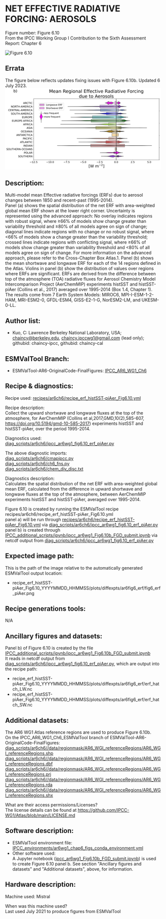 NET EFFECTIVE RADIATIVE FORCING: AEROSOLS
============

Figure number: Figure 6.10  
From the IPCC Working Group I Contribution to the Sixth Assessment Report: Chapter 6  

![Figure 6.10](/ar6_wg1_chap6_fig6_10_netERFmap_SWLW_aer.png?raw=true)

Errata 
------

The figure below reflects updates fixing issues with Figure 6.10b. Updated 6 July 2023.
![Figure 6.10](/ar6_wg1_chap6_fig6_10b_SWLW_aer.png?raw=true)

Description:
------------
Multi-model mean Effective radiative forcings (ERFs) due to aerosol changes between 1850 and recent-past (1995-2014).  
Panel (a) shows the spatial distribution of the net ERF with area-weighted global mean ERF shown at the lower right corner. Uncertainty is represented using the advanced approach: No overlay indicates regions with robust signal, where ≥66% of models show change greater than variability threshold and ≥80% of all models agree on sign of change; diagonal lines indicate regions with no change or no robust signal, where <66% of models show a change greater than the variability threshold; crossed lines indicate regions with conflicting signal, where ≥66% of models show change greater than variability threshold and <80% of all models agree on sign of change. For more information on the advanced approach, please refer to the Cross-Chapter Box Atlas.1.  Panel (b) shows the mean shortwave and longwave ERF for each of the 14 regions defined in the Atlas. Violins in panel (b) show the distribution of values over regions where ERFs are significant. ERFs are derived from the difference between top of the atmosphere (TOA) radiative fluxes for Aerosol Chemistry Model Intercomparison Project (AerChemMIP) experiments histSST and histSST-piAer (Collins et al., 2017) averaged over 1995-2014 (Box 1.4, Chapter 1).  The results come from 7 Earth System Models: MIROC6, MPI-I-ESM-1-2-HAM, MRI-ESM2-0, GFDL-ESM4, GISS-E2-1-G, NorESM2-LM, and UKESM-0-LL.   


Author list:
------------
- Kuo, C: Lawrence Berkeley National Laboratory, USA; chaincy@berkeley.edu, chaincy.ipccwg1@gmail.com (lead only); githubid: chaincy-ipcc, githubid: chaincy-cal 

ESMValTool Branch:
------------------
- ESMValTool-AR6-OriginalCode-FinalFigures: [IPCC_AR6_WG1_Ch6](https://github.com/ESMValGroup/ESMValTool-AR6-OriginalCode-FinalFigures/tree/IPCC_AR6_WG1_Ch6_ESMValTool)


Recipe & diagnostics:
---------------------
Recipe used: [recipes/ar6ch6/recipe_erf_histSST-piAer_Fig6.10.yml](https://github.com/ESMValGroup/ESMValTool-AR6-OriginalCode-FinalFigures/blob/IPCC_AR6_WG1_Ch6_ESMValTool/esmvaltool/recipes/ar6ch6/recipe_ckuo_ipcc_6_10_erf_histSST-piAer.yml)   

Recipe description:  
Collect the upward shortwave and longwave fluxes at the top of the atmosphere, for AerChemMIP (Collins et al,2017,GMD,10(2),585-607, https://doi.org/10.5194/gmd-10-585-2017) experiments histSST and histSST-piAer, over the period 1995-2014.


Diagnostics used:   
[diag_scripts/ar6ch6/ipcc_ar6wg1_fig6.10_erf_piAer.py](https://github.com/ESMValGroup/ESMValTool-AR6-OriginalCode-FinalFigures/blob/IPCC_AR6_WG1_Ch6_ESMValTool/esmvaltool/diag_scripts/ar6ch6/ipcc_ar6wg1_fig6.10_erf_piAer.py)

The above diagnostic imports:  
[diag_scripts/ar6ch6/cmapipcc.py](https://github.com/ESMValGroup/ESMValTool-AR6-OriginalCode-FinalFigures/blob/IPCC_AR6_WG1_Ch6_ESMValTool/esmvaltool/diag_scripts/ar6ch6/cmapipcc.py)  
[diag_scripts/ar6ch6/ch6_fns.py](https://github.com/ESMValGroup/ESMValTool-AR6-OriginalCode-FinalFigures/blob/IPCC_AR6_WG1_Ch6_ESMValTool/esmvaltool/diag_scripts/ar6ch6/ch6_fns.py)    
[diag_scripts/ar6ch6/chem_div_disc.txt](https://github.com/ESMValGroup/ESMValTool-AR6-OriginalCode-FinalFigures/blob/IPCC_AR6_WG1_Ch6_ESMValTool/esmvaltool/diag_scripts/ar6ch6/chem_div_disc.txt)  

Diagnostics description:  
Calculates the spatial distribution of the net ERF with area-weighted global mean ERF, calculated from the difference in upward shortwave and longwave fluxes at the top of the atmosphere, between AerChemMIP experiments histSST and histSST-piAer, averaged over 1995-2014.

Figure 6.10 is created by running the ESMValTool recipe recipes/ar6ch6/recipe_erf_histSST-piAer_Fig6.10.yml  
panel a) will be run through [recipes/ar6ch6/recipe_erf_histSST-piAer_Fig6.10.yml](https://github.com/ESMValGroup/ESMValTool-AR6-OriginalCode-FinalFigures/blob/IPCC_AR6_WG1_Ch6_ESMValTool/esmvaltool/recipes/ar6ch6/recipe_ckuo_ipcc_6_10_erf_histSST-piAer.yml) via [diag_scripts/ar6ch6/ipcc_ar6wg1_fig6.10_erf_piAer.py](https://github.com/ESMValGroup/ESMValTool-AR6-OriginalCode-FinalFigures/blob/IPCC_AR6_WG1_Ch6_ESMValTool/esmvaltool/diag_scripts/ar6ch6/ipcc_ar6wg1_fig6.10_erf_piAer.py)  
panel b) is created through [IPCC_additional_scripts/ipynb/ipcc_ar6wg1_Fig6.10b_FGD_submit.ipynb](https://github.com/ESMValGroup/ESMValTool-AR6-OriginalCode-FinalFigures/tree/main/IPCC_additional_scripts/ipynb/ipcc_ar6wg1_Fig6.10b_FGD_submit.ipynb) via netcdf output from [diag_scripts/ar6ch6/ipcc_ar6wg1_fig6.10_erf_piAer.py](https://github.com/ESMValGroup/ESMValTool-AR6-OriginalCode-FinalFigures/blob/IPCC_AR6_WG1_Ch6_ESMValTool/esmvaltool/diag_scripts/ar6ch6/ipcc_ar6wg1_fig6.10_erf_piAer.py)  

Expected image path:
--------------------
This is the path of the image relative to the automatically generated ESMValTool output location:  
- recipe_erf_histSST-piAer_Fig6.10_YYYYMMDD_HHMMSS/plots/diffexpts/ar6fig6_erf/fig6_erf_piAer.png  


Recipe generations tools: 
-------------------------
N/A


Ancillary figures and datasets:
-------------------------------
Panel b) of Figure 6.10 is created by the file  
[IPCC_additional_scripts/ipynb/ipcc_ar6wg1_Fig6.10b_FGD_submit.ipynb](https://github.com/ESMValGroup/ESMValTool-AR6-OriginalCode-FinalFigures/tree/main/IPCC_additional_scripts/ipynb/ipcc_ar6wg1_Fig6.10b_FGD_submit.ipynb)  
It reads in netcdf output from [diag_scripts/ar6ch6/ipcc_ar6wg1_fig6.10_erf_piAer.py](https://github.com/ESMValGroup/ESMValTool-AR6-OriginalCode-FinalFigures/blob/IPCC_AR6_WG1_Ch6_ESMValTool/esmvaltool/diag_scripts/ar6ch6/ipcc_ar6wg1_fig6.10_erf_piAer.py), which are output into the recipe path:  
- recipe_erf_histSST-piAer_Fig6.10_YYYYMMDD_HHMMSS/plots/diffexpts/ar6fig6_erf/erf_hatch_LW.nc
- recipe_erf_histSST-piAer_Fig6.10_YYYYMMDD_HHMMSS/plots/diffexpts/ar6fig6_erf/erf_hatch_SW.nc


Additional datasets:
--------------------
The AR6 WG1 Atlas reference regions are used to produce Figure 6.10b.    
On the IPCC_AR6_WG1_Ch6_ESMValTool branch of ESMValTool-AR6-OriginalCode-FinalFigures:   
[diag_scripts/ar6ch6//data/regionmask/AR6_WGI_referenceRegions/AR6_WGI_referenceRegions.shp](https://github.com/ESMValGroup/ESMValTool-AR6-OriginalCode-FinalFigures/blob/IPCC_AR6_WG1_Ch6_ESMValTool/esmvaltool/diag_scripts/ar6ch6/data/regionmask/AR6_WGI_referenceRegions/AR6_WGI_referenceRegions.shp)  
[diag_scripts/ar6ch6//data/regionmask/AR6_WGI_referenceRegions/AR6_WGI_referenceRegions.dbf](https://github.com/ESMValGroup/ESMValTool-AR6-OriginalCode-FinalFigures/blob/IPCC_AR6_WG1_Ch6_ESMValTool/esmvaltool/diag_scripts/ar6ch6/data/regionmask/AR6_WGI_referenceRegions/AR6_WGI_referenceRegions.dbf)  
[diag_scripts/ar6ch6//data/regionmask/AR6_WGI_referenceRegions/AR6_WGI_referenceRegions.prj](https://github.com/ESMValGroup/ESMValTool-AR6-OriginalCode-FinalFigures/blob/IPCC_AR6_WG1_Ch6_ESMValTool/esmvaltool/diag_scripts/ar6ch6/data/regionmask/AR6_WGI_referenceRegions/AR6_WGI_referenceRegions.prj)  
[diag_scripts/ar6ch6//data/regionmask/AR6_WGI_referenceRegions/AR6_WGI_referenceRegions.rda](https://github.com/ESMValGroup/ESMValTool-AR6-OriginalCode-FinalFigures/blob/IPCC_AR6_WG1_Ch6_ESMValTool/esmvaltool/diag_scripts/ar6ch6/data/regionmask/AR6_WGI_referenceRegions/AR6_WGI_referenceRegions.rda)  
[diag_scripts/ar6ch6//data/regionmask/AR6_WGI_referenceRegions/AR6_WGI_referenceRegions.shx](https://github.com/ESMValGroup/ESMValTool-AR6-OriginalCode-FinalFigures/blob/IPCC_AR6_WG1_Ch6_ESMValTool/esmvaltool/diag_scripts/ar6ch6/data/regionmask/AR6_WGI_referenceRegions/AR6_WGI_referenceRegions.shx)  

What are their access permissions/Licenses?  
The license details can be found at https://github.com/IPCC-WG1/Atlas/blob/main/LICENSE.md    

Software description:
---------------------
- ESMValTool environment file: [IPCC_environments/ar6wg1_chap6_figs_conda_environment.yml](https://github.com/ESMValGroup/ESMValTool-AR6-OriginalCode-FinalFigures/tree/main/IPCC_environments/ar6wg1_chap6_figs_conda_environment.yml)  
- Other software used:  
A Jupyter notebook ([ipcc_ar6wg1_Fig6.10b_FGD_submit.ipynb](https://github.com/ESMValGroup/ESMValTool-AR6-OriginalCode-FinalFigures/tree/main/IPCC_additional_scripts/ipynb/ipcc_ar6wg1_Fig6.10b_FGD_submit.ipynb)) is used to create Figure 6.10 panel b. See section "Ancillary figures and datasets" and "Additional datasets", above, for information.  

Hardware description:
---------------------
Machine used: Mistral  
 
When was this machine used?  
Last used July 2021 to produce figures from ESMValTool  


